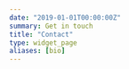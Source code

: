 ```yaml
---
date: "2019-01-01T00:00:00Z"
summary: Get in touch
title: "Contact"
type: widget_page
aliases: [bio]
---
```

